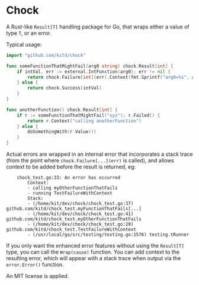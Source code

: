 # Chock

A Rust-like `Result[T]` handling package for Go, that wraps either a value of type `T`, or an error.

Typical usage:

```go
import "github.com/kitd/chock"

func someFunctionThatMightFail(arg0 string) chock.Result[int] {
    if intVal, err := external.IntFunction(arg0); err != nil {
        return chock.Failure[int](err).Context(fmt.Sprintf("arg0=%s", arg0))
    } else {
        return chock.Success(intVal)
    }
}

func anotherFunction() chock.Result[int] {
    if r := someFunctionThatMightFail("xyz"); r.Failed() {
        return r.Context("calling anotherFunction")
    } else {
        doSomethingWith(r.Value())
    }
}
```

Actual errors are wrapped in an internal error that incorporates a stack trace (from the point where `chock.Failure[...](err)` is called), and allows context to be added before the result is returned, eg:
```
    chock_test.go:33: An error has occurred
        Context:
        - calling myOtherFunctionThatFails
        - running TestFailureWithContext
        Stack:
        - (/home/kit/dev/chock/chock_test.go:37) github.com/kitd/chock_test.myFunctionThatFails[...]
        - (/home/kit/dev/chock/chock_test.go:41) github.com/kitd/chock_test.myOtherFunctionThatFails
        - (/home/kit/dev/chock/chock_test.go:29) github.com/kitd/chock_test.TestFailureWithContext
        - (/usr/local/go/src/testing/testing.go:1576) testing.tRunner
```

If you only want the enhanced error features without using the `Result[T]` type, you can call the `Wrap(cause)` function. You can add context to the resulting error, which will appear with a stack trace when output via the `error.Error()` function.

An MIT license is applied.
